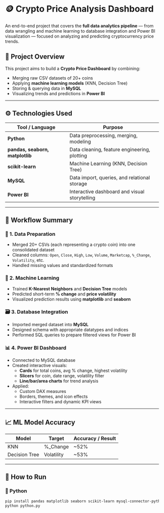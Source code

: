 # 🪙 Crypto Price Analysis Dashboard

An end-to-end project that covers the **full data analytics pipeline** — from data wrangling and machine learning to database integration and Power BI visualization — focused on analyzing and predicting cryptocurrency price trends.

## 📌 Project Overview

This project aims to build a **Crypto Price Dashboard** by combining:
- Merging raw CSV datasets of 20+ coins
- Applying **machine learning models** (KNN, Decision Tree)
- Storing & querying data in **MySQL**
- Visualizing trends and predictions in **Power BI**

---

## ⚙️ Technologies Used

| Tool / Language | Purpose |
|----------------|---------|
| **Python** | Data preprocessing, merging, modeling |
| **pandas, seaborn, matplotlib** | Data cleaning, feature engineering, plotting |
| **scikit-learn** | Machine Learning (KNN, Decision Tree) |
| **MySQL** | Data import, queries, and relational storage |
| **Power BI** | Interactive dashboard and visual storytelling |

---

## 📁 Workflow Summary

### 🧩 1. Data Preparation
- Merged 20+ CSVs (each representing a crypto coin) into one consolidated dataset
- Cleaned columns: `Open`, `Close`, `High`, `Low`, `Volume`, `Marketcap`, `%_Change`, `Volatility`, etc.
- Handled missing values and standardized formats

### 🤖 2. Machine Learning
- Trained **K-Nearest Neighbors** and **Decision Tree** models
- Predicted short-term **% change** and **price volatility**
- Visualized prediction results using **matplotlib** and **seaborn**

### 🗃️ 3. Database Integration
- Imported merged dataset into **MySQL**
- Designed schema with appropriate datatypes and indices
- Performed SQL queries to prepare filtered views for Power BI

### 📊 4. Power BI Dashboard
- Connected to MySQL database
- Created interactive visuals:
  - **Cards** for total coins, avg % change, highest volatility
  - **Slicers** for coin, date range, volatility filter
  - **Line/bar/area charts** for trend analysis
- Applied:
  - Custom DAX measures
  - Borders, themes, and icon effects
  - Interactive filters and dynamic KPI views

---

## 📈 ML Model Accuracy

| Model | Target | Accuracy / Result |
|-------|--------|-------------------|
| KNN | %_Change | ~52%              |
| Decision Tree | Volatility | ~53%  |

---

## 🔗 How to Run

### 🐍 Python
```bash
pip install pandas matplotlib seaborn scikit-learn mysql-connector-python
python python.py

